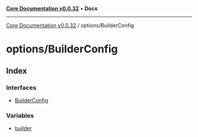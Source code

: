 [**Core Documentation v0.0.32**](../../README.md) • **Docs**

***

[Core Documentation v0.0.32](../../modules.md) / options/BuilderConfig

# options/BuilderConfig

## Index

### Interfaces

- [BuilderConfig](interfaces/BuilderConfig.md)

### Variables

- [builder](variables/builder.md)
